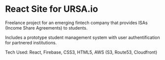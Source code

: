 # React Site for URSA.io

Freelance project for an emerging fintech company that provides ISAs (Income Share Agreements) to students.

Includes a prototype student management system with user authentification for partnered institutions.

Tech Used: React, Firebase, CSS3, HTML5, AWS (S3, Route53, Cloudfront)

